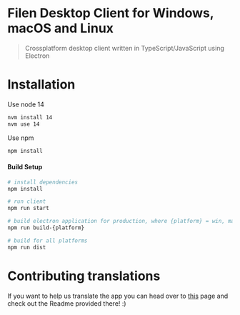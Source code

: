 # Filen Desktop Client for Windows, macOS and Linux
> Crossplatform desktop client written in TypeScript/JavaScript using Electron

# Installation

Use node 14

``` bash
nvm install 14
nvm use 14
```

Use npm

``` bash
npm install
```

#### Build Setup

``` bash
# install dependencies
npm install

# run client
npm run start

# build electron application for production, where {platform} = win, mac or linux
npm run build-{platform}

# build for all platforms
npm run dist

```

# Contributing translations

If you want to help us translate the app you can head over to [this](https://github.com/FilenCloudDienste/filen-desktop/tree/master/src/renderer/lib/i18n) page and check out the Readme provided there! :)
